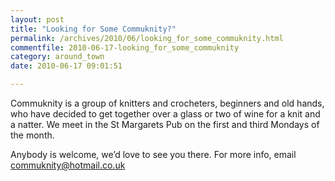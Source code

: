 ```yaml
---
layout: post
title: "Looking for Some Commuknity?"
permalink: /archives/2010/06/looking_for_some_commuknity.html
commentfile: 2010-06-17-looking_for_some_commuknity
category: around_town
date: 2010-06-17 09:01:51

---
```


Commuknity is a group of knitters and crocheters, beginners and old hands, who have decided to get together over a glass or two of wine for a knit and a natter. We meet in the St Margarets Pub on the first and third Mondays of the month.

Anybody is welcome, we’d love to see you there. For more info, email commuknity@hotmail.co.uk
